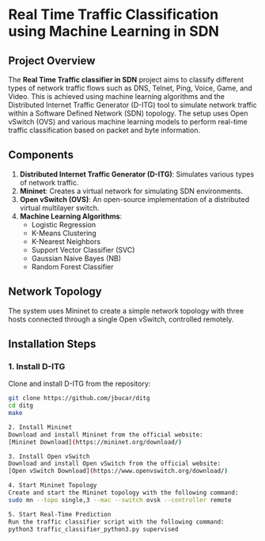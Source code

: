 # Real Time Traffic Classification using Machine Learning in SDN

## Project Overview

The **Real Time Traffic classifier in SDN** project aims to classify different types of network traffic flows such as DNS, Telnet, Ping, Voice, Game, and Video. This is achieved using machine learning algorithms and the Distributed Internet Traffic Generator (D-ITG) tool to simulate network traffic within a Software Defined Network (SDN) topology. The setup uses Open vSwitch (OVS) and various machine learning models to perform real-time traffic classification based on packet and byte information.

## Components

1. **Distributed Internet Traffic Generator (D-ITG)**: Simulates various types of network traffic.
2. **Mininet**: Creates a virtual network for simulating SDN environments.
3. **Open vSwitch (OVS)**: An open-source implementation of a distributed virtual multilayer switch.
4. **Machine Learning Algorithms**:
    - Logistic Regression
    - K-Means Clustering
    - K-Nearest Neighbors
    - Support Vector Classifier (SVC)
    - Gaussian Naive Bayes (NB)
    - Random Forest Classifier

## Network Topology

The system uses Mininet to create a simple network topology with three hosts connected through a single Open vSwitch, controlled remotely.

## Installation Steps

### 1. Install D-ITG

Clone and install D-ITG from the repository:

```sh
git clone https://github.com/jbucar/ditg
cd ditg
make

2. Install Mininet
Download and install Mininet from the official website:
[Mininet Download](https://mininet.org/download/)

3. Install Open vSwitch
Download and install Open vSwitch from the official website:
[Open vSwitch Download](https://www.openvswitch.org/download/)

4. Start Mininet Topology
Create and start the Mininet topology with the following command:
sudo mn --topo single,3 --mac --switch ovsk --controller remote

5. Start Real-Time Prediction
Run the traffic classifier script with the following command:
python3 traffic_classifier_python3.py supervised
